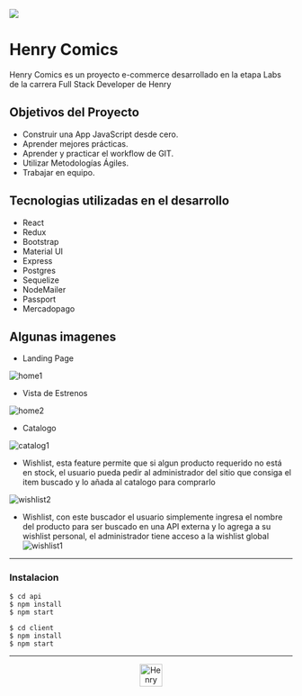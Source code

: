 <p align='left'>
    <img src='https://static.wixstatic.com/media/85087f_0d84cbeaeb824fca8f7ff18d7c9eaafd~mv2.png/v1/fill/w_160,h_30,al_c,q_85,usm_0.66_1.00_0.01/Logo_completo_Color_1PNG.webp'
    />    
 </p> 
 
# Henry Comics
 Henry Comics es un proyecto e-commerce desarrollado en la etapa Labs de la carrera Full Stack Developer de Henry

## Objetivos del Proyecto
 
- Construir una App JavaScript desde cero.
- Aprender mejores prácticas.
- Aprender y practicar el workflow de GIT.
- Utilizar Metodologías Ágiles.
- Trabajar en equipo.

## Tecnologias utilizadas en el desarrollo
 
- React
- Redux
- Bootstrap
- Material UI
- Express
- Postgres
- Sequelize
- NodeMailer
- Passport
- Mercadopago


## Algunas imagenes
- Landing Page

![home1](https://user-images.githubusercontent.com/67916064/99161278-75b7d600-26cf-11eb-8dea-e17ac4a5f562.png)

- Vista de Estrenos

![home2](https://user-images.githubusercontent.com/67916064/99161279-77819980-26cf-11eb-9d17-ecfbbdaa17fb.png)

- Catalogo

![catalog1](https://user-images.githubusercontent.com/67916064/99161277-73ee1280-26cf-11eb-92c7-01a702f72b80.png)

- Wishlist, esta feature permite que si algun producto requerido no está en stock, el usuario pueda pedir al administrador del sitio que consiga el item buscado y lo añada al catalogo para comprarlo

![wishlist2](https://user-images.githubusercontent.com/67916064/99161275-72bce580-26cf-11eb-971b-c8aeb02d60c9.png)

- Wishlist, con este buscador el usuario simplemente ingresa el nombre del producto para ser buscado en una API externa y lo agrega a su wishlist personal, el administrador tiene acceso a la wishlist global
![wishlist1](https://user-images.githubusercontent.com/67916064/99161280-78b2c680-26cf-11eb-8b3a-f4ce81adcbfb.png)

*****
### Instalacion

```
$ cd api
$ npm install
$ npm start

$ cd client
$ npm install
$ npm start

```

*****
<p align="center">
  <img src='https://user-images.githubusercontent.com/67916064/99161386-9896ba00-26d0-11eb-9d1c-3b9f0a3cc4fe.png' alt='Henry Comics' height=40 width=40
    /> 
 </p>




